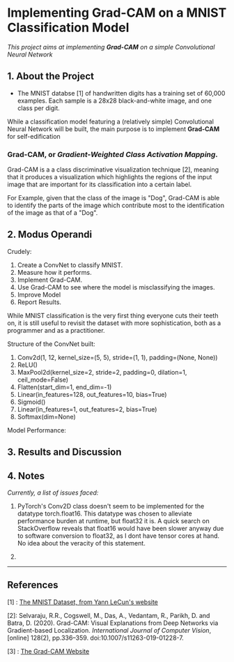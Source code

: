 # **Implementing Grad-CAM on a MNIST Classification Model**

_This project aims at implementing **Grad-CAM** on a simple Convolutional Neural Network_

## **1. About the Project**

* The MNIST databse [1] of handwritten digits has a training set of 60,000 examples. Each sample is a 28x28 black-and-white image, and one class per digit.  

While a classification model featuring a (relatively simple) Convolutional Neural Network will be built, the main purpose is to implement **Grad-CAM** for self-edification

### **Grad-CAM, or _Gradient-Weighted Class Activation Mapping_.**
Grad-CAM is a a class discriminative visualization technique [2], meaning that it produces a visualization which highlights the regions of the input image that are important for its classification into a certain label.  

For Example, given that the class of the image is "Dog", Grad-CAM is able to identify the parts of the image which contribute most to the identification of the image as that of a "Dog". 

## **2. Modus Operandi**
Crudely:
    
1. Create a ConvNet to classify MNIST.
2. Measure how it performs.
3. Implement Grad-CAM.
4. Use Grad-CAM to see where the model is misclassifying the images.
5. Improve Model 
6. Report Results.

While MNIST classification is the very first thing everyone cuts their teeth on, it is still useful to revisit the dataset with more sophistication, both as a programmer and as a practitioner. 

Structure of the ConvNet built: 
    
  1. Conv2d(1, 12, kernel_size=(5, 5), stride=(1, 1), padding=(None, None))
  2. ReLU()
  3. MaxPool2d(kernel_size=2, stride=2, padding=0, dilation=1, ceil_mode=False)
  4. Flatten(start_dim=1, end_dim=-1)
  5. Linear(in_features=128, out_features=10, bias=True)
  6. Sigmoid()
  7. Linear(in_features=1, out_features=2, bias=True)
  8. Softmax(dim=None)

Model Performance: 













## **3. Results and Discussion**


## **4. Notes**

_Currently, a list of issues faced:_

1. PyTorch's Conv2D class doesn't seem to be implemented for the datatype torch.float16. This datatype was chosen to alleviate performance burden at runtime, but float32 it is. 
A quick search on StackOverflow reveals that float16 would have been slower anyway due to software conversion to float32, as I dont have tensor cores at hand. No idea about the veracity of this statement.

2.   



-----------------------------------
## **References**
[1] : [The MNIST Dataset, from Yann LeCun's website](http://yann.lecun.com/exdb/mnist/)

[2]: Selvaraju, R.R., Cogswell, M., Das, A., Vedantam, R., Parikh, D. and Batra, D. (2020). Grad-CAM: Visual Explanations from Deep Networks via Gradient-based Localization. _International Journal of Computer Vision_, [online] 128(2), pp.336–359. doi:10.1007/s11263-019-01228-7.

‌[3] : [The Grad-CAM Website](http://gradcam.cloudcv.org/)